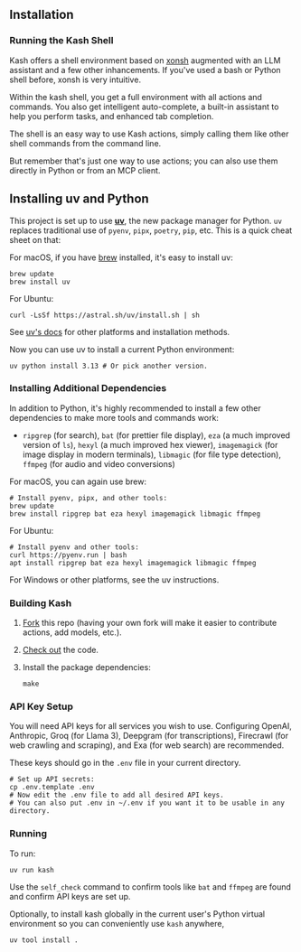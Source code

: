 ## Installation

### Running the Kash Shell

Kash offers a shell environment based on [xonsh](https://xon.sh/) augmented with an LLM
assistant and a few other inhancements.
If you've used a bash or Python shell before, xonsh is very intuitive.

Within the kash shell, you get a full environment with all actions and commands.
You also get intelligent auto-complete, a built-in assistant to help you perform tasks,
and enhanced tab completion.

The shell is an easy way to use Kash actions, simply calling them like other shell
commands from the command line.

But remember that's just one way to use actions; you can also use them directly in
Python or from an MCP client.

## Installing uv and Python

This project is set up to use [**uv**](https://docs.astral.sh/uv/), the new package
manager for Python. `uv` replaces traditional use of `pyenv`, `pipx`, `poetry`, `pip`,
etc. This is a quick cheat sheet on that:

For macOS, if you have [brew](https://brew.sh/) installed, it's easy to install uv:

```shell
brew update
brew install uv
```

For Ubuntu:

```shell
curl -LsSf https://astral.sh/uv/install.sh | sh
```

See [uv's docs](https://docs.astral.sh/uv/getting-started/installation/) for other
platforms and installation methods.

Now you can use uv to install a current Python environment:

```shell
uv python install 3.13 # Or pick another version.
```

### Installing Additional Dependencies

In addition to Python, it's highly recommended to install a few other dependencies to
make more tools and commands work:

- `ripgrep` (for search), `bat` (for prettier file display), `eza` (a much improved
  version of `ls`), `hexyl` (a much improved hex viewer), `imagemagick` (for image
  display in modern terminals), `libmagic` (for file type detection), `ffmpeg` (for
  audio and video conversions)

For macOS, you can again use brew:

```shell
# Install pyenv, pipx, and other tools:
brew update
brew install ripgrep bat eza hexyl imagemagick libmagic ffmpeg 
```

For Ubuntu:

```shell
# Install pyenv and other tools:
curl https://pyenv.run | bash
apt install ripgrep bat eza hexyl imagemagick libmagic ffmpeg 
```

For Windows or other platforms, see the uv instructions.

### Building Kash

1. [Fork](https://github.com/jlevy/kash/fork) this repo (having your own fork will make
   it easier to contribute actions, add models, etc.).

2. [Check out](https://docs.github.com/en/repositories/creating-and-managing-repositories/cloning-a-repository)
   the code.

3. Install the package dependencies:

   ```shell
   make
   ```

### API Key Setup

You will need API keys for all services you wish to use.
Configuring OpenAI, Anthropic, Groq (for Llama 3), Deepgram (for transcriptions),
Firecrawl (for web crawling and scraping), and Exa (for web search) are recommended.

These keys should go in the `.env` file in your current directory.

```shell
# Set up API secrets:
cp .env.template .env 
# Now edit the .env file to add all desired API keys.
# You can also put .env in ~/.env if you want it to be usable in any directory.
```

### Running

To run:

```shell
uv run kash
```

Use the `self_check` command to confirm tools like `bat` and `ffmpeg` are found and
confirm API keys are set up.

Optionally, to install kash globally in the current user's Python virtual environment so
you can conveniently use `kash` anywhere,

```shell
uv tool install .
```
